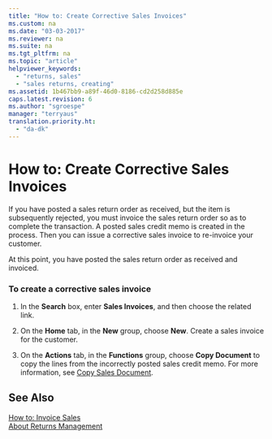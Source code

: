 ```yaml
---
title: "How to: Create Corrective Sales Invoices"
ms.custom: na
ms.date: "03-03-2017"
ms.reviewer: na
ms.suite: na
ms.tgt_pltfrm: na
ms.topic: "article"
helpviewer_keywords: 
  - "returns, sales"
  - "sales returns, creating"
ms.assetid: 1b467bb9-a89f-46d0-8186-cd2d258d885e
caps.latest.revision: 6
ms.author: "sgroespe"
manager: "terryaus"
translation.priority.ht: 
  - "da-dk"
---
```

# How to: Create Corrective Sales Invoices
If you have posted a sales return order as received, but the item is subsequently rejected, you must invoice the sales return order so as to complete the transaction. A  posted sales credit memo is created in the process. Then you can issue a corrective sales invoice to re\-invoice your customer.  
  
 At this point, you have posted the sales return order as received and invoiced.  
  
### To create a corrective sales invoice  
  
1.  In the **Search** box, enter **Sales Invoices**, and then choose the related link.  
  
2.  On the **Home** tab, in the **New** group, choose **New**. Create a sales invoice for the customer.  
  
3.  On the **Actions** tab, in the **Functions** group, choose **Copy Document** to copy the lines from the incorrectly posted sales credit memo. For more information, see [Copy Sales Document](../Sales/-$-b_292-copy-sales-document-$-.md).  
  
## See Also  
 [How to: Invoice Sales](../Finance/how-to-invoice-sales.md)   
 [About Returns Management](../Purchasing/about-returns-management.md)